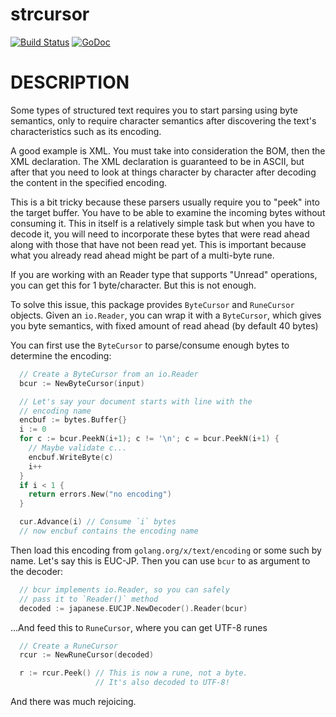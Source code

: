 # strcursor

[![Build Status](https://travis-ci.org/lestrrat-go/strcursor.svg?branch=master)](https://travis-ci.org/lestrrat-go/strcursor)
[![GoDoc](https://godoc.org/github.com/lestrrat-go/strcursor?status.svg)](https://godoc.org/github.com/lestrrat-go/strcursor)

# DESCRIPTION

Some types of structured text requires you to start parsing using byte semantics,
only to require character semantics after discovering the text's characteristics
such as its encoding.

A good example is XML. You must take into consideration the BOM, then the
XML declaration. The XML declaration is guaranteed to be in ASCII, but
after that you need to look at things character by character after decoding
the content in the specified encoding.

This is a bit tricky because these parsers usually require you to "peek"
into the target buffer. You have to be able to examine the incoming
bytes without consuming it. This in itself is a relatively simple task
but when you have to decode it, you will need to incorporate these
bytes that were read ahead along with those that have not been read yet.
This is important because what you already read ahead might be part of a
multi-byte rune.

If you are working with an Reader type that supports "Unread" operations,
you can get this for 1 byte/character. But this is not enough.

To solve this issue, this package provides `ByteCursor` and `RuneCursor`
objects. Given an `io.Reader`, you can wrap it with a `ByteCursor`,
which gives you byte semantics, with fixed amount of read ahead (by default
40 bytes)

You can first use the `ByteCursor` to parse/consume enough bytes to determine
the encoding:

```go
  // Create a ByteCursor from an io.Reader
  bcur := NewByteCursor(input)

  // Let's say your document starts with line with the
  // encoding name
  encbuf := bytes.Buffer{}
  i := 0
  for c := bcur.PeekN(i+1); c != '\n'; c = bcur.PeekN(i+1) {
    // Maybe validate c...
    encbuf.WriteByte(c)
    i++
  }
  if i < 1 {
    return errors.New("no encoding")
  }

  cur.Advance(i) // Consume `i` bytes
  // now encbuf contains the encoding name
```

Then load this encoding from `golang.org/x/text/encoding` or some
such by name. Let's say this is EUC-JP. Then you can use `bcur`
to as argument to the decoder:

```go
  // bcur implements io.Reader, so you can safely
  // pass it to `Reader()` method
  decoded := japanese.EUCJP.NewDecoder().Reader(bcur)
```

...And feed this to `RuneCursor`, where you can get UTF-8 runes

```go
  // Create a RuneCursor
  rcur := NewRuneCursor(decoded)

  r := rcur.Peek() // This is now a rune, not a byte.
                   // It's also decoded to UTF-8!
```

And there was much rejoicing.




